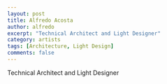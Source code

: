 ```yaml
---
layout: post
title: Alfredo Acosta
author: alfredo
excerpt: "Technical Architect and Light Designer"
category: artists
tags: [Architecture, Light Design]
comments: false
---
```


Technical Architect and Light Designer

